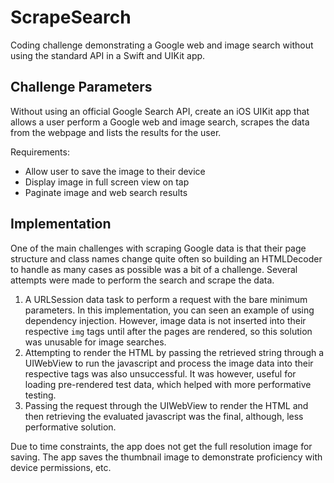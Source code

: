 # ScrapeSearch
Coding challenge demonstrating a Google web and image search without using the standard API in a Swift and UIKit app. 

## Challenge Parameters
Without using an official Google Search API, create an iOS UIKit app that allows a user perform a Google web and image search, scrapes the data from the webpage and lists the results for the user.

Requirements:
- Allow user to save the image to their device
- Display image in full screen view on tap
- Paginate image and web search results

## Implementation
One of the main challenges with scraping Google data is that their page structure and class names change quite often so building an HTMLDecoder to handle as many cases as possible was a bit of a challenge. Several attempts were made to perform the search and scrape the data. 

1. A URLSession data task to perform a request with the bare minimum parameters. In this implementation, you can seen an example of using dependency injection.  However, image data is not inserted into their respective `img` tags until after the pages are rendered, so this solution was unusable for image searches.
2. Attempting to render the HTML by passing the retrieved string through a UIWebView to run the javascript and process the image data into their respective tags was also unsuccessful. It was however, useful for loading pre-rendered test data, which helped with more performative testing. 
3. Passing the request through the UIWebView to render the HTML and then retrieving the evaluated javascript was the final, although, less performative solution. 

Due to time constraints, the app does not get the full resolution image for saving. The app saves the thumbnail image to demonstrate proficiency with device permissions, etc. 
 
